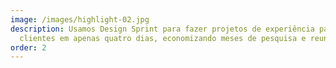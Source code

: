```yaml
---
image: /images/highlight-02.jpg
description: Usamos Design Sprint para fazer projetos de experiência para os
  clientes em apenas quatro dias, economizando meses de pesquisa e reuniões.
order: 2
---
```

